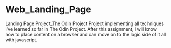 # Web_Landing_Page
Landing Page Project_The Odin Project
Project implementing all techniques i've learned so far in The Odin Project. After this assignment, I will know how to place content on a browser and can move on to the logic side of it all with javascript.